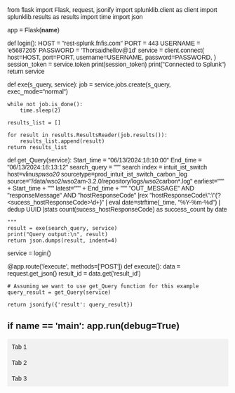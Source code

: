 from flask import Flask, request, jsonify
import splunklib.client as client
import splunklib.results as results
import time
import json

app = Flask(__name__)

def login():
    HOST = "rest-splunk.fnfis.com"
    PORT = 443
    USERNAME = 'e5687265'
    PASSWORD = 'Thorsaidhellov@1d'
    service = client.connect(
        host=HOST,
        port=PORT,
        username=USERNAME,
        password=PASSWORD,
    )
    session_token = service.token
    print(session_token)
    print("Connected to Splunk")
    return service

def exe(s_query, service):
    job = service.jobs.create(s_query, exec_mode="normal")

    while not job.is_done():
        time.sleep(2)

    results_list = []

    for result in results.ResultsReader(job.results()):
        results_list.append(result)
    return results_list

def get_Query(service):
    Start_time = "06/13/2024:18:10:00"
    End_time = "06/13/2024:18:13:12"
    search_query = """
    search index = intuit_ist_switch host=vlinus*pwso20* sourcetype=prod_intuit_ist_switch_carbon_log source="/data/wso2/wso2am-3.2.0/repository/logs/wso2carbon*.log"
    earliest=""" + Start_time + """ latest=""" + End_time + """
    "OUT_MESSAGE" AND "responseMessage" AND "hostResponseCode" |rex "hostResponseCode\\"\:\\"(?<sucess_hostResponseCode>\d+)"
    | eval date=strftime(_time, "%Y-%m-%d") | dedup UUID |stats count(sucess_hostResponseCode) as success_count by date

    """
    result = exe(search_query, service)
    print("Query output:\n", result)
    return json.dumps(result, indent=4)

service = login()

@app.route('/execute', methods=['POST'])
def execute():
    data = request.get_json()
    result_id = data.get('result_id')
    
    # Assuming we want to use get_Query function for this example
    query_result = get_Query(service)
    
    return jsonify({'result': query_result})

if __name__ == '__main__':
    app.run(debug=True)
-----------------------------------------------------------------

<!DOCTYPE html>
<html lang="en">
<head>
    <meta charset="UTF-8">
    <meta name="viewport" content="width=device-width, initial-scale=1.0">
    <title>3 Tabs with Buttons and Result Fields</title>
    <style>
        body {
            font-family: Arial, sans-serif;
        }
        .tab {
            display: none;
        }
        .tab-header {
            display: flex;
            cursor: pointer;
            padding: 10px;
            background-color: #f1f1f1;
        }
        .tab-header.active {
            background-color: #ccc;
        }
        .tab-content {
            padding: 20px;
            display: none;
        }
        .tab-content.active {
            display: block;
        }
        .button-container {
            margin: 10px 0;
        }
        .result {
            margin-top: 10px;
        }
    </style>
</head>
<body>

<div class="tab-header" data-tab="tab1">Tab 1</div>
<div class="tab-header" data-tab="tab2">Tab 2</div>
<div class="tab-header" data-tab="tab3">Tab 3</div>

<div id="tab1" class="tab-content">
    <div class="button-container">
        <button onclick="triggerExe('result1-1')">Button 1</button>
        <button onclick="triggerExe('result1-2')">Button 2</button>
        <button onclick="triggerExe('result1-3')">Button 3</button>
    </div>
    <div class="result" id="result1-1">Result 1-1</div>
    <div class="result" id="result1-2">Result 1-2</div>
    <div class="result" id="result1-3">Result 1-3</div>
</div>

<div id="tab2" class="tab-content">
    <div class="button-container">
        <button onclick="triggerExe('result2-1')">Button 1</button>
        <button onclick="triggerExe('result2-2')">Button 2</button>
        <button onclick="triggerExe('result2-3')">Button 3</button>
    </div>
    <div class="result" id="result2-1">Result 2-1</div>
    <div class="result" id="result2-2">Result 2-2</div>
    <div class="result" id="result2-3">Result 2-3</div>
</div>

<div id="tab3" class="tab-content">
    <div class="button-container">
        <button onclick="triggerExe('result3-1')">Button 1</button>
        <button onclick="triggerExe('result3-2')">Button 2</button>
        <button onclick="triggerExe('result3-3')">Button 3</button>
    </div>
    <div class="result" id="result3-1">Result 3-1</div>
    <div class="result" id="result3-2">Result 3-2</div>
    <div class="result" id="result3-3">Result 3-3</div>
</div>

<script>
    const headers = document.querySelectorAll('.tab-header');
    const contents = document.querySelectorAll('.tab-content');

    headers.forEach(header => {
        header.addEventListener('click', () => {
            headers.forEach(h => h.classList.remove('active'));
            contents.forEach(c => c.classList.remove('active'));
            
            header.classList.add('active');
            document.getElementById(header.getAttribute('data-tab')).classList.add('active');
        });
    });

    function triggerExe(resultId) {
        fetch('/execute', {
            method: 'POST',
            headers: {
                'Content-Type': 'application/json'
            },
            body: JSON.stringify({ result_id: resultId })
        })
        .then(response => response.json())
        .then(data => {
            document.getElementById(resultId).innerText = data.result;
        })
        .catch(error => console.error('Error:', error));
    }

    // Set initial active tab
    headers[0].classList.add('active');
    contents[0].classList.add('active');
</script>

</body>
</html>
